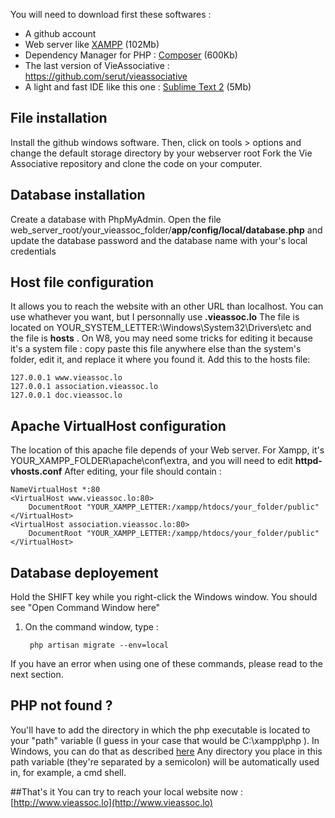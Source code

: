 You will need to download first these softwares :
* A github account
* Web server like [XAMPP](http://www.apachefriends.org/fr/xampp-windows.html) (102Mb)
* Dependency Manager for PHP : [Composer](http://getcomposer.org) (600Kb)
* The last version of VieAssociative : https://github.com/serut/vieassociative
* A light and fast IDE like this one : [Sublime Text 2](http://www.sublimetext.com/2) (5Mb)


## File installation
Install the github windows software.
Then, click on tools > options and change the default storage directory by your webserver root
Fork the Vie Associative repository and clone the code on your computer.

## Database installation

Create a database with PhpMyAdmin.
Open the file web_server_root/your_vieassoc_folder/**app/config/local/database.php** and update the database password and the database name with your's local credentials

## Host file configuration
It allows you to reach the website with an other URL than localhost. You can use whathever you want, but I personnally use **.vieassoc.lo**
The file is located on YOUR_SYSTEM_LETTER:\Windows\System32\Drivers\etc and the file is **hosts** . 
On W8, you may need some tricks for editing it because it's a system file : copy paste this file anywhere else than the system's folder, edit it, and replace it where you found it.
Add this to the hosts file:
	
	127.0.0.1 www.vieassoc.lo
	127.0.0.1 association.vieassoc.lo
	127.0.0.1 doc.vieassoc.lo


## Apache VirtualHost configuration
The location of this apache file depends of your Web server. For Xampp, it's YOUR_XAMPP_FOLDER\apache\conf\extra, and you will need to edit **httpd-vhosts.conf**
After editing, your file should contain : 

	NameVirtualHost *:80
	<VirtualHost www.vieassoc.lo:80>
	    DocumentRoot "YOUR_XAMPP_LETTER:/xampp/htdocs/your_folder/public"
	</VirtualHost>
	<VirtualHost association.vieassoc.lo:80>
	    DocumentRoot "YOUR_XAMPP_LETTER:/xampp/htdocs/your_folder/public"
	</VirtualHost>

## Database deployement
Hold the SHIFT key while you right-click the Windows window. You should see "Open Command Window here"

1. On the command window, type : 

    	php artisan migrate --env=local

If you have an error when using one of these commands, please read to the next section.
## PHP not found ?

You'll have to add the directory in which the php executable is located to your "path" variable (I guess in your case that would be C:\xampp\php ). In Windows, you can do that as described [here](http://www.computerhope.com/issues/ch000549.htm)
Any directory you place in this path variable (they're separated by a semicolon) will be automatically used in, for example, a cmd shell.

##That's it
You can try to reach your local website now : [http://www.vieassoc.lo](http://www.vieassoc.lo)

